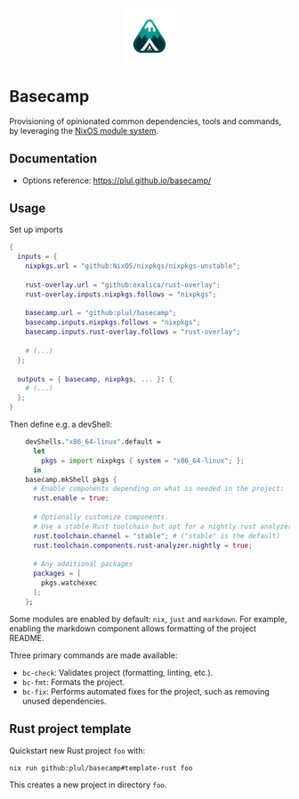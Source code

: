 <p align="center">
  <img src="assets/logo.webp" alt="Logo" width="20%">
</p>

# Basecamp

Provisioning of opinionated common dependencies, tools and commands, by leveraging the [NixOS module system](https://nixos.wiki/wiki/NixOS_modules).

## Documentation

- Options reference: <https://plul.github.io/basecamp/>

## Usage

Set up imports

```nix
{
  inputs = {
    nixpkgs.url = "github:NixOS/nixpkgs/nixpkgs-unstable";

    rust-overlay.url = "github:oxalica/rust-overlay";
    rust-overlay.inputs.nixpkgs.follows = "nixpkgs";

    basecamp.url = "github:plul/basecamp";
    basecamp.inputs.nixpkgs.follows = "nixpkgs";
    basecamp.inputs.rust-overlay.follows = "rust-overlay";

    # (...)
  };

  outputs = { basecamp, nixpkgs, ... }: {
    # (...)
  };
}
```

Then define e.g. a devShell:

```nix
    devShells."x86_64-linux".default =
      let
        pkgs = import nixpkgs { system = "x86_64-linux"; };
      in
    basecamp.mkShell pkgs {
      # Enable components depending on what is needed in the project:
      rust.enable = true;

      # Optionally customize components.
      # Use a stable Rust toolchain but opt for a nightly rust analyzer:
      rust.toolchain.channel = "stable"; # ("stable" is the default)
      rust.toolchain.components.rust-analyzer.nightly = true;

      # Any additional packages
      packages = [
        pkgs.watchexec
      ];
    };
```

Some modules are enabled by default: `nix`, `just` and `markdown`.
For example, enabling the markdown component allows formatting of the project README.

Three primary commands are made available:

- `bc-check`: Validates project (formatting, linting, etc.).
- `bc-fmt`: Formats the project.
- `bc-fix`: Performs automated fixes for the project, such as removing unused dependencies.

## Rust project template

Quickstart new Rust project `foo` with:

```console
nix run github:plul/basecamp#template-rust foo
```

This creates a new project in directory `foo`.

